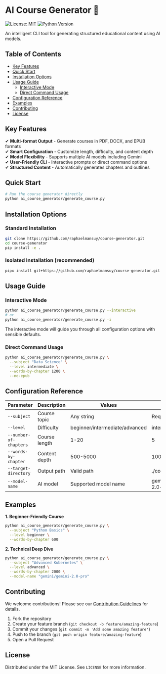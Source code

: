 # AI Course Generator 🚀

[![License: MIT](https://img.shields.io/badge/License-MIT-yellow.svg)](https://opensource.org/licenses/MIT)
[![Python Version](https://img.shields.io/badge/python-3.12+-blue.svg)](https://www.python.org/downloads/)

An intelligent CLI tool for generating structured educational content using AI models.

## Table of Contents
- [Key Features](#key-features)
- [Quick Start](#quick-start)
- [Installation Options](#installation-options)
- [Usage Guide](#usage-guide)
  - [Interactive Mode](#interactive-mode)
  - [Direct Command Usage](#direct-command-usage)
- [Configuration Reference](#configuration-reference)
- [Examples](#examples)
- [Contributing](#contributing)
- [License](#license)

## Key Features

✔ **Multi-format Output** - Generate courses in PDF, DOCX, and EPUB formats  
✔ **Smart Configuration** - Customize length, difficulty, and content depth  
✔ **Model Flexibility** - Supports multiple AI models including Gemini  
✔ **User-Friendly CLI** - Interactive prompts or direct command options  
✔ **Structured Content** - Automatically generates chapters and outlines  

## Quick Start

```bash
# Run the course generator directly
python ai_course_generator/generate_course.py
```

## Installation Options

### Standard Installation
```bash
git clone https://github.com/raphaelmansuy/course-generator.git
cd course-generator
pip install -e .
```

### Isolated Installation (recommended)
```bash
pipx install git+https://github.com/raphaelmansuy/course-generator.git
```

## Usage Guide

### Interactive Mode
```bash
python ai_course_generator/generate_course.py --interactive
# or
python ai_course_generator/generate_course.py -i
```
The interactive mode will guide you through all configuration options with sensible defaults.

### Direct Command Usage
```bash
python ai_course_generator/generate_course.py \
  --subject "Data Science" \
  --level intermediate \
  --words-by-chapter 1200 \
  --no-epub
```

## Configuration Reference

| Parameter | Description | Values | Default |
|-----------|-------------|--------|---------|
| `--subject` | Course topic | Any string | Required |
| `--level` | Difficulty | beginner/intermediate/advanced | intermediate |
| `--number-of-chapters` | Course length | 1-20 | 5 |
| `--words-by-chapter` | Content depth | 500-5000 | 1000 |
| `--target-directory` | Output path | Valid path | ./courses/[subject] |
| `--model-name` | AI model | Supported model name | gemini/gemini-2.0-flash |

## Examples

**1. Beginner-Friendly Course**
```bash
python ai_course_generator/generate_course.py \
  --subject "Python Basics" \
  --level beginner \
  --words-by-chapter 600
```

**2. Technical Deep Dive**
```bash
python ai_course_generator/generate_course.py \
  --subject "Advanced Kubernetes" \
  --level advanced \
  --words-by-chapter 2000 \
  --model-name "gemini/gemini-2.0-pro"
```

## Contributing

We welcome contributions! Please see our [Contribution Guidelines](CONTRIBUTING.md) for details.

1. Fork the repository
2. Create your feature branch (`git checkout -b feature/amazing-feature`)
3. Commit your changes (`git commit -m 'Add some amazing feature'`)
4. Push to the branch (`git push origin feature/amazing-feature`)
5. Open a Pull Request

## License

Distributed under the MIT License. See `LICENSE` for more information.
